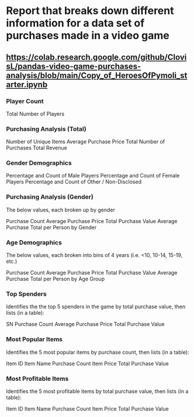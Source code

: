 # Report that breaks down different information for a data set of purchases made in a video game
## https://colab.research.google.com/github/ClovisL/pandas-video-game-purchases-analysis/blob/main/Copy_of_HeroesOfPymoli_starter.ipynb

### Player Count

Total Number of Players


### Purchasing Analysis (Total)

Number of Unique Items
Average Purchase Price
Total Number of Purchases
Total Revenue


### Gender Demographics

Percentage and Count of Male Players
Percentage and Count of Female Players
Percentage and Count of Other / Non-Disclosed


### Purchasing Analysis (Gender)

The below values, each broken up by gender

Purchase Count
Average Purchase Price
Total Purchase Value
Average Purchase Total per Person by Gender


### Age Demographics

The below values, each broken into bins of 4 years (i.e. <10, 10-14, 15-19, etc.)

Purchase Count
Average Purchase Price
Total Purchase Value
Average Purchase Total per Person by Age Group

### Top Spenders

Identifies the the top 5 spenders in the game by total purchase value, then lists (in a table):

SN
Purchase Count
Average Purchase Price
Total Purchase Value


### Most Popular Items

Identifies the 5 most popular items by purchase count, then lists (in a table):

Item ID
Item Name
Purchase Count
Item Price
Total Purchase Value


### Most Profitable Items

Identifies the 5 most profitable items by total purchase value, then lists (in a table):

Item ID
Item Name
Purchase Count
Item Price
Total Purchase Value
